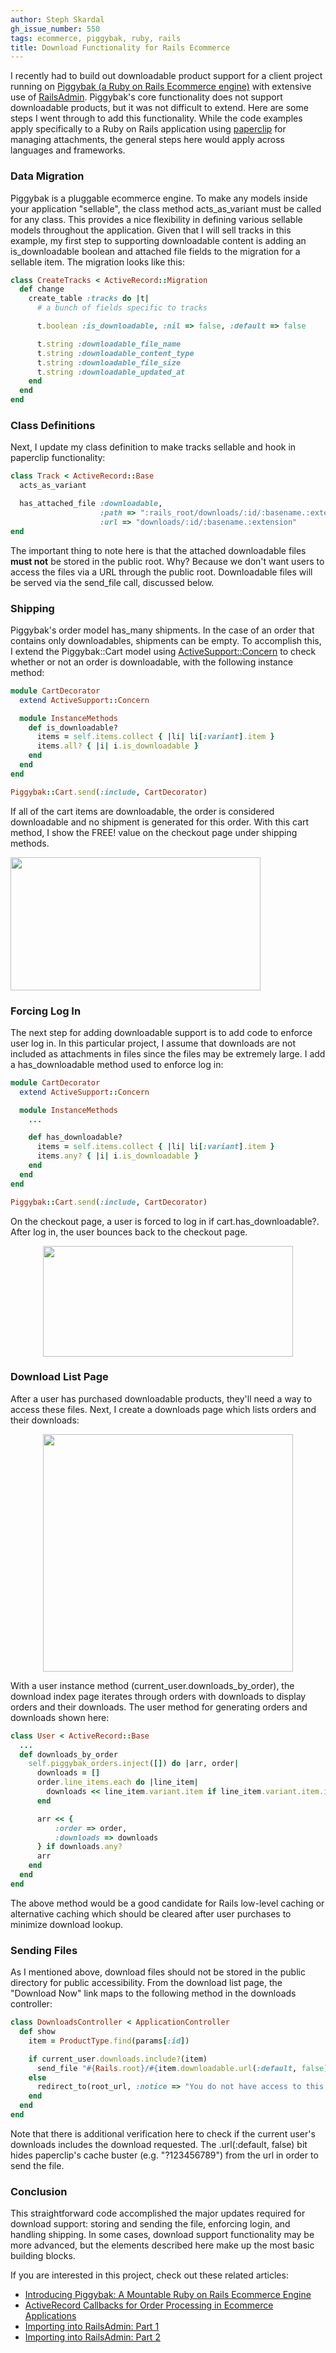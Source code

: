 ```yaml
---
author: Steph Skardal
gh_issue_number: 550
tags: ecommerce, piggybak, ruby, rails
title: Download Functionality for Rails Ecommerce
---
```


I recently had to build out downloadable product support for a client project running on [Piggybak (a Ruby on Rails Ecommerce engine)](https://github.com/piggybak/piggybak) with extensive use of [RailsAdmin](https://github.com/sferik/rails_admin). Piggybak's core functionality does not support downloadable products, but it was not difficult to extend. Here are some steps I went through to add this functionality. While the code examples apply specifically to a Ruby on Rails application using [paperclip](https://github.com/thoughtbot/paperclip) for managing attachments, the general steps here would apply across languages and frameworks.

### Data Migration

Piggybak is a pluggable ecommerce engine. To make any models inside your application "sellable", the class method acts_as_variant must be called for any class. This provides a nice flexibility in defining various sellable models throughout the application. Given that I will sell tracks in this example, my first step to supporting downloadable content is adding an is_downloadable boolean and attached file fields to the migration for a sellable item. The migration looks like this:

```ruby
class CreateTracks < ActiveRecord::Migration
  def change
    create_table :tracks do |t|
      # a bunch of fields specific to tracks

      t.boolean :is_downloadable, :nil => false, :default => false

      t.string :downloadable_file_name
      t.string :downloadable_content_type
      t.string :downloadable_file_size
      t.string :downloadable_updated_at
    end
  end
end
```

### Class Definitions

Next, I update my class definition to make tracks sellable and hook in paperclip functionality:

```ruby
class Track < ActiveRecord::Base
  acts_as_variant

  has_attached_file :downloadable,
                    :path => ":rails_root/downloads/:id/:basename.:extension",
                    :url => "downloads/:id/:basename.:extension"
end
```

The important thing to note here is that the attached downloadable files **must not** be stored in the public root. Why? Because we don't want users to access the files via a URL through the public root. Downloadable files will be served via the send_file call, discussed below.

### Shipping

Piggybak's order model has_many shipments. In the case of an order that contains only downloadables, shipments can be empty. To accomplish this, I extend the Piggybak::Cart model using [ActiveSupport::Concern](http://www.fakingfantastic.com/2010/09/20/concerning-yourself-with-active-support-concern/) to check whether or not an order is downloadable, with the following instance method:

```ruby
module CartDecorator
  extend ActiveSupport::Concern

  module InstanceMethods
    def is_downloadable?
      items = self.items.collect { |li| li[:variant].item }
      items.all? { |i| i.is_downloadable }
    end
  end
end

Piggybak::Cart.send(:include, CartDecorator)
```

If all of the cart items are downloadable, the order is considered downloadable and no shipment is generated for this order. With this cart method, I show the FREE! value on the checkout page under shipping methods.

<img border="0" height="213" src="/blog/2012/02/08/download-functionality-rails-ecommerce/image-0.png" width="400"/>

### Forcing Log In

The next step for adding downloadable support is to add code to enforce user log in. In this particular project, I assume that downloads are not included as attachments in files since the files may be extremely large. I add a has_downloadable method used to enforce log in:

```ruby
module CartDecorator
  extend ActiveSupport::Concern

  module InstanceMethods
    ...

    def has_downloadable?
      items = self.items.collect { |li| li[:variant].item }
      items.any? { |i| i.is_downloadable }
    end
  end
end

Piggybak::Cart.send(:include, CartDecorator)
```

On the checkout page, a user is forced to log in if cart.has_downloadable?. After log in, the user bounces back to the checkout page.

<div class="separator" style="clear: both; text-align: center;">
<img border="0" height="177" src="/blog/2012/02/08/download-functionality-rails-ecommerce/image-1.png" width="400"/></div>

### Download List Page

After a user has purchased downloadable products, they'll need a way to access these files. Next, I create a downloads page which lists orders and their downloads:

<div class="separator" style="clear: both; text-align: center;">
<a href="/blog/2012/02/08/download-functionality-rails-ecommerce/image-2-big.png" imageanchor="1" style="margin-left:1em; margin-right:1em"><img border="0" height="380" src="/blog/2012/02/08/download-functionality-rails-ecommerce/image-2.png" width="400"/></a></div>

With a user instance method (current_user.downloads_by_order), the download index page iterates through orders with downloads to display orders and their downloads. The user method for generating orders and downloads shown here:

```ruby
class User < ActiveRecord::Base
  ...
  def downloads_by_order
    self.piggybak_orders.inject([]) do |arr, order|
      downloads = []
      order.line_items.each do |line_item|
        downloads << line_item.variant.item if line_item.variant.item.is_downloadable?
      end

      arr << {
          :order => order,
          :downloads => downloads
      } if downloads.any?
      arr
    end
  end
end
```

The above method would be a good candidate for Rails low-level caching or alternative caching which should be cleared after user purchases to minimize download lookup.

### Sending Files

As I mentioned above, download files should not be stored in the public directory for public accessibility. From the download list page, the "Download Now" link maps to the following method in the downloads controller:

```ruby
class DownloadsController < ApplicationController
  def show
    item = ProductType.find(params[:id])

    if current_user.downloads.include?(item)
      send_file "#{Rails.root}/#{item.downloadable.url(:default, false)}"
    else
      redirect_to(root_url, :notice => "You do not have access to this content.")
    end
  end
end
```

Note that there is additional verification here to check if the current user's downloads includes the download requested. The .url(:default, false) bit hides paperclip's cache buster (e.g. "?123456789") from the url in order to send the file.

### Conclusion

This straightforward code accomplished the  major updates required for download support: storing and sending the file, enforcing login, and handling shipping. In some cases, download support functionality may be more advanced, but the elements described here make up the most basic building blocks.

If you are interested in this project, check out these related articles:

- [Introducing Piggybak: A Mountable Ruby on Rails Ecommerce Engine](/blog/2012/01/06/piggybak-mountable-ecommerce-ruby-on)
- [ActiveRecord Callbacks for Order Processing in Ecommerce Applications](/blog/2012/01/13/activerecord-callbacks-ecommerce-order)
- [Importing into RailsAdmin: Part 1](/blog/2012/01/19/import-railsadmin)
- [Importing into RailsAdmin: Part 2](/blog/2012/02/01/railsadmin-import-part-2)
